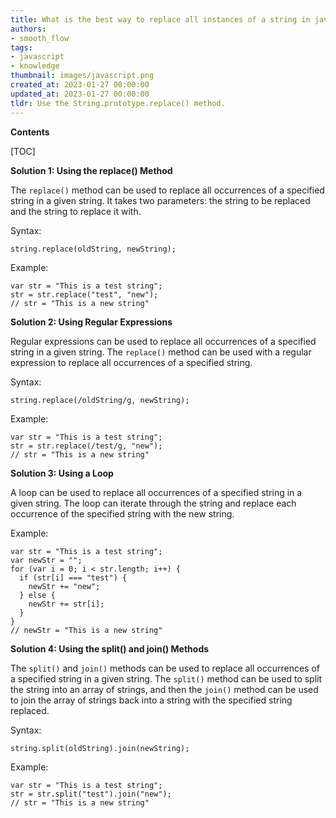 ```yaml
---
title: What is the best way to replace all instances of a string in javascript?
authors:
- smooth_flow
tags:
- javascript
- knowledge
thumbnail: images/javascript.png
created_at: 2023-01-27 00:00:00
updated_at: 2023-01-27 00:00:00
tldr: Use the String.prototype.replace() method.
---
```


**Contents**

[TOC]

**Solution 1: Using the replace() Method**

The `replace()` method can be used to replace all occurrences of a specified string in a given string. It takes two parameters: the string to be replaced and the string to replace it with.

Syntax:

```
string.replace(oldString, newString);
```

Example:

```
var str = "This is a test string";
str = str.replace("test", "new");
// str = "This is a new string"
```

**Solution 2: Using Regular Expressions**

Regular expressions can be used to replace all occurrences of a specified string in a given string. The `replace()` method can be used with a regular expression to replace all occurrences of a specified string.

Syntax:

```
string.replace(/oldString/g, newString);
```

Example:

```
var str = "This is a test string";
str = str.replace(/test/g, "new");
// str = "This is a new string"
```

**Solution 3: Using a Loop**

A loop can be used to replace all occurrences of a specified string in a given string. The loop can iterate through the string and replace each occurrence of the specified string with the new string.

Example:

```
var str = "This is a test string";
var newStr = "";
for (var i = 0; i < str.length; i++) {
  if (str[i] === "test") {
    newStr += "new";
  } else {
    newStr += str[i];
  }
}
// newStr = "This is a new string"
```

**Solution 4: Using the split() and join() Methods**

The `split()` and `join()` methods can be used to replace all occurrences of a specified string in a given string. The `split()` method can be used to split the string into an array of strings, and then the `join()` method can be used to join the array of strings back into a string with the specified string replaced.

Syntax:

```
string.split(oldString).join(newString);
```

Example:

```
var str = "This is a test string";
str = str.split("test").join("new");
// str = "This is a new string"
```
